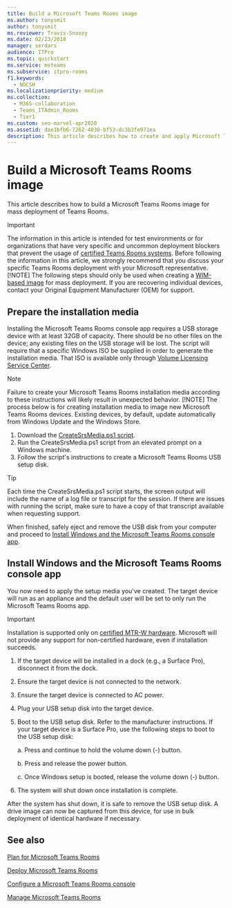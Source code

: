 ```yaml
---
title: Build a Microsoft Teams Rooms image
ms.author: tonysmit
author: tonysmit
ms.reviewer: Travis-Snoozy
ms.date: 02/23/2018
manager: serdars
audience: ITPro
ms.topic: quickstart
ms.service: msteams
ms.subservice: itpro-rooms
f1.keywords: 
  - NOCSH
ms.localizationpriority: medium
ms.collection: 
  - M365-collaboration
  - Teams_ITAdmin_Rooms
  - Tier1
ms.custom: seo-marvel-apr2020
ms.assetid: dae1bfb6-7262-4030-bf53-dc3b3fe971ea
description: This article describes how to create and apply Microsoft Teams Rooms installation media.
---
```


# Build a Microsoft Teams Rooms image

This article describes how to build a Microsoft Teams Rooms image for mass deployment of Teams Rooms.

> [!IMPORTANT]
> The information in this article is intended for test environments or for organizations that have very specific and uncommon deployment blockers that prevent the usage of [certified Teams Rooms systems](certified-hardware.md). Before following the information in this article, we strongly recommend that you discuss your specific Teams Rooms deployment with your Microsoft representative.
> [!NOTE]
> The following steps should only be used when creating a [WIM-based image](/windows-hardware/manufacture/desktop/capture-and-apply-an-image) for mass deployment. If you are recovering individual devices, contact your Original Equipment Manufacturer (OEM) for support.

## Prepare the installation media
<a name="Prep_Media"> </a>

Installing the Microsoft Teams Rooms console app requires a USB storage device with at least 32GB of capacity. There should be no other files on the device; any existing files on the USB storage will be lost. The script will require that a specific Windows ISO be supplied in order to generate the installation media. That ISO is available only through [Volume Licensing Service Center](https://www.microsoft.com/Licensing/servicecenter/).
  
> [!NOTE]
> Failure to create your Microsoft Teams Rooms installation media according to these instructions will likely result in unexpected behavior.
> [!NOTE]
> The process below is for creating installation media to image new Microsoft Teams Rooms devices. Existing devices, by default, update automatically from Windows Update and the Windows Store.

1. Download the [CreateSrsMedia.ps1 script](https://go.microsoft.com/fwlink/?linkid=867842).
2. Run the CreateSrsMedia.ps1 script from an elevated prompt on a Windows machine.
3. Follow the script's instructions to create a Microsoft Teams Rooms USB setup disk.

> [!TIP]
> Each time the CreateSrsMedia.ps1 script starts, the screen output will include the name of a log file or transcript for the session. If there are issues with running the script, make sure to have a copy of that transcript available when requesting support.

When finished, safely eject and remove the USB disk from your computer and proceed to [Install Windows and the Microsoft Teams Rooms console app](console.md#Reimage).

## Install Windows and the Microsoft Teams Rooms console app
<a name="Reimage"> </a>

You now need to apply the setup media you've created. The target device will run as an appliance and the default user will be set to only run the Microsoft Teams Rooms app.

> [!IMPORTANT]
> Installation is supported only on [certified MTR-W hardware](microsoftteams/rooms/certified-hardware?tabs=Windows). Microsoft will not provide any support for non-certified hardware, even if installation succeeds.

1. If the target device will be installed in a dock (e.g., a Surface Pro), disconnect it from the dock.

2. Ensure the target device is not connected to the network.

3. Ensure the target device is connected to AC power.

4. Plug your USB setup disk into the target device.

5. Boot to the USB setup disk. Refer to the manufacturer instructions. If your target device is a Surface Pro, use the following steps to boot to the USB setup disk:

    a. Press and continue to hold the volume down (-) button.

    b. Press and release the power button.

    c. Once Windows setup is booted, release the volume down (-) button.

6. The system will shut down once installation is complete.

After the system has shut down, it is safe to remove the USB setup disk. A drive image can now be captured from this device, for use in bulk deployment of identical hardware if necessary.

## See also
<a name="SeeAlso"> </a>

[Plan for Microsoft Teams Rooms](rooms-plan.md)
  
[Deploy Microsoft Teams Rooms](rooms-deploy.md)
  
[Configure a Microsoft Teams Rooms console](console.md)
  
[Manage Microsoft Teams Rooms](rooms-manage.md)

